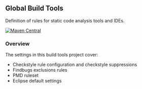 ## Global Build Tools

Definition of rules for static code analysis tools and IDEs.

[![Maven Central](https://maven-badges.herokuapp.com/maven-central/io.wcm.maven/io.wcm.maven.global-build-tools/badge.svg)](https://maven-badges.herokuapp.com/maven-central/io.wcm.maven/io.wcm.maven.global-build-tools)


### Overview

The settings in this build tools project cover:

* Checkstyle rule configuration and checkstyle suppressions
* Findbugs exclusions rules
* PMD ruleset
* Eclipse default settings

